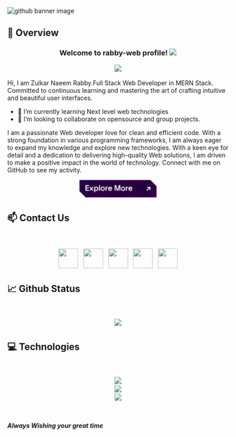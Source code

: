 ![github banner image](https://i.ibb.co.com/Fw4B7Y7/rabby-banner-linkdin.png)

## :eyes: Overview

<h3 align="center">
Welcome to rabby-web profile!
  <img src="https://media.giphy.com/media/hvRJCLFzcasrR4ia7z/giphy.gif" width="28">
</h3>

<p align="center">
  <img src="https://readme-typing-svg.herokuapp.com?center=true&width=380&lines=Front-End+Web+Developer;MERN+Stack+Developer;1%2B+years+of+coding+experience;Always+learning+new+things">
</p>
Hi, I am Zulkar Naeem Rabby.Full Stack Web Developer in MERN Stack. Committed to continuous learning and mastering the art of crafting intuitive and beautiful user interfaces.

- 🌱 I’m currently learning Next level web technologies
- 👯 I’m looking to collaborate on opensource and group projects.

I am a passionate Web developer love for clean and efficient code. With a strong foundation in various programming frameworks, I am always eager to expand my knowledge and explore new technologies. With a keen eye for detail and a dedication to delivering high-quality Web solutions, I am driven to make a positive impact in the world of technology. Connect with me on GitHub to see my activity.

<p align="center">
<a href="https://disastrous-step.surge.sh/">
<img height="40" src="https://raw.githubusercontent.com/ProgrammingHero1/ProgrammingHero1/main/image/explore.png"/>
</a>
</p>

## :mailbox: Contact Us

<br />

[<p align="center"><img height="45" width="45" src="https://i.ibb.co.com/5hD50Xq/icons8-whatsapp-94.png">](#)&nbsp;&nbsp;&nbsp;[<img width="45"  height="45" src="https://i.ibb.co.com/17jXHzJ/icons8-facebook-messenger-94.png">](#)&nbsp;&nbsp;&nbsp;[<img width="45"  height="45" src="https://i.ibb.co.com/GT7kkxV/icons8-facebook-94.png">](https://www.facebook.com/rabby.000.111)&nbsp;&nbsp;&nbsp;[<img width="45"  height="45" src="https://i.ibb.co.com/8j88gPN/icons8-gmail-logo-94.png">](mailto:rabby.webdeveloper@gmail.com)&nbsp;&nbsp;&nbsp;[<img width="45" height="45" src="https://i.ibb.co.com/kDwgrxN/icons8-linkedin-94.png"> </p>](https://www.linkedin.com/in/rabby-web/)


## :chart_with_upwards_trend: Github Status
<br />

<p align="center" >
<img width="70%" src="https://streak-stats.demolab.com?user=rabby-web&theme=whatsapp-dark2" />
</p>

## :computer: Technologies

<br />

<p align="center">
  <a href="https://skillicons.dev">
    <img  src="https://skillicons.dev/icons?i=js,typescript,react,nextjs,redux,tailwindcss,html,css" />
    <br/>
    <img  src="https://skillicons.dev/icons?i=nodejs,expressjs,mongodb,docker,aws,jest" />
    <br/>
    <img  src="https://skillicons.dev/icons?i=git,github,postman,vscode" />
  </a>
</p>

<br>

**_Always Wishing your great time_**

<br>

